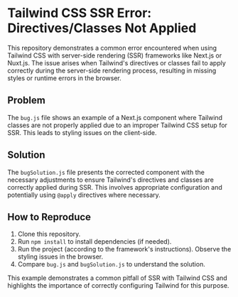 # Tailwind CSS SSR Error: Directives/Classes Not Applied

This repository demonstrates a common error encountered when using Tailwind CSS with server-side rendering (SSR) frameworks like Next.js or Nuxt.js.  The issue arises when Tailwind's directives or classes fail to apply correctly during the server-side rendering process, resulting in missing styles or runtime errors in the browser.

## Problem
The `bug.js` file shows an example of a Next.js component where Tailwind classes are not properly applied due to an improper Tailwind CSS setup for SSR. This leads to styling issues on the client-side.

## Solution
The `bugSolution.js` file presents the corrected component with the necessary adjustments to ensure Tailwind's directives and classes are correctly applied during SSR.  This involves appropriate configuration and potentially using `@apply` directives where necessary.

## How to Reproduce
1. Clone this repository.
2. Run `npm install` to install dependencies (if needed).
3. Run the project (according to the framework's instructions).  Observe the styling issues in the browser. 
4. Compare `bug.js` and `bugSolution.js` to understand the solution.

This example demonstrates a common pitfall of SSR with Tailwind CSS and highlights the importance of correctly configuring Tailwind for this purpose.